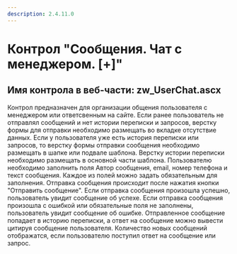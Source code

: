 ```yaml
---
description: 2.4.11.0
---
```


# Контрол "Сообщения. Чат с менеджером. \[+\]"

## Имя контрола в веб-части: zw\_UserChat.ascx

Контрол предназначен для организации общения пользователя с менеджером или ответсвенным на сайте. Если ранее пользователь не отправлял сообщений и нет истории переписки и запросов, верстку формы для отправки необходимо размещать во вкладке отсутствие данных. Если у пользователя уже есть история переписки или запросов, то верстку формы отправки сообщения необходимо размещать в шапке или подвале шаблона. Верстку истории переписки необходимо размещать в основной части шаблона. Пользователю необходимо заполнить поля Автор сообщения, email, номер телефона и текст сообщения. Каждое из полей можно задать обязательным для заполнения. Отправка сообщения происходит после нажатия кнопки "Отправить сообщение". Если отправка сообщения произошла успешно, пользователь увидит сообщение об успехе. Если отправка сообщения произошла с ошибкой или обязательные поля не заполнены, пользователь увидит сообщение об ошибке. Отправленное сообщение попадает в историю переписки, а ответ на сообщение можно вывести цитируя сообщение пользователя. Количество новых сообщений отображатся, если пользователю поступил ответ на сообщение или запрос.


